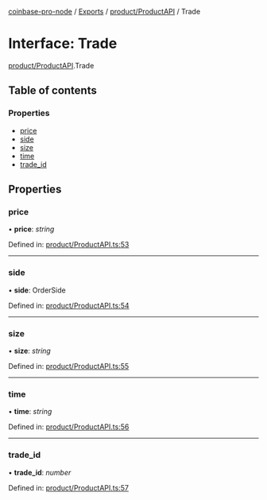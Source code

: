 [coinbase-pro-node](../README.md) / [Exports](../modules.md) / [product/ProductAPI](../modules/product_productapi.md) / Trade

# Interface: Trade

[product/ProductAPI](../modules/product_productapi.md).Trade

## Table of contents

### Properties

- [price](product_productapi.trade.md#price)
- [side](product_productapi.trade.md#side)
- [size](product_productapi.trade.md#size)
- [time](product_productapi.trade.md#time)
- [trade_id](product_productapi.trade.md#trade_id)

## Properties

### price

• **price**: _string_

Defined in: [product/ProductAPI.ts:53](https://github.com/bennycode/coinbase-pro-node/blob/845b71d/src/product/ProductAPI.ts#L53)

---

### side

• **side**: OrderSide

Defined in: [product/ProductAPI.ts:54](https://github.com/bennycode/coinbase-pro-node/blob/845b71d/src/product/ProductAPI.ts#L54)

---

### size

• **size**: _string_

Defined in: [product/ProductAPI.ts:55](https://github.com/bennycode/coinbase-pro-node/blob/845b71d/src/product/ProductAPI.ts#L55)

---

### time

• **time**: _string_

Defined in: [product/ProductAPI.ts:56](https://github.com/bennycode/coinbase-pro-node/blob/845b71d/src/product/ProductAPI.ts#L56)

---

### trade_id

• **trade_id**: _number_

Defined in: [product/ProductAPI.ts:57](https://github.com/bennycode/coinbase-pro-node/blob/845b71d/src/product/ProductAPI.ts#L57)
